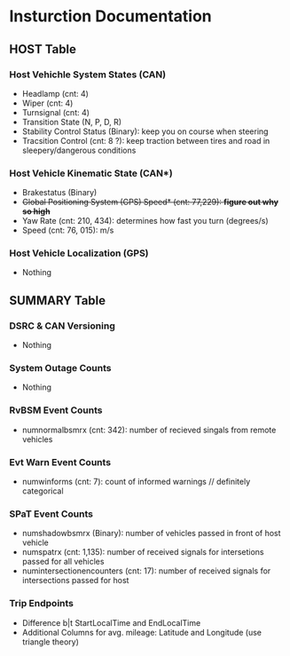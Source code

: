 # Insturction Documentation

## HOST Table
### Host Vehichle System States (CAN)
- Headlamp (cnt: 4)
- Wiper (cnt: 4)
- Turnsignal (cnt: 4)
- Transition State (N, P, D, R)
- Stability Control Status (Binary): keep you on course when steering
- Tracsition Control (cnt: 8 ?): keep traction between tires and road in sleepery/dangerous conditions

### Host Vehicle Kinematic State (CAN*)
- Brakestatus (Binary)
- ~~Global Positioning System (GPS) Speed* (cnt: 77,229): **figure out why so high**~~
- Yaw Rate (cnt: 210, 434): determines how fast you turn (degrees/s)
- Speed (cnt: 76, 015): m/s

### Host Vehicle Localization (GPS)
- Nothing

## SUMMARY Table

### DSRC & CAN Versioning
- Nothing

### System Outage Counts
- Nothing

### RvBSM Event Counts
- numnormalbsmrx (cnt: 342): number of recieved singals from remote vehicles

### Evt Warn Event Counts
- numwinforms (cnt: 7): count of informed warnings // definitely categorical

### SPaT Event Counts
- numshadowbsmrx (Binary): number of vehicles passed in front of host vehicle
- numspatrx (cnt: 1,135): number of received signals for intersetions passed for all vehicles
- numintersectionencounters (cnt: 17): number of received signals for intersections passed for host

### Trip Endpoints
- Difference b|t StartLocalTime and EndLocalTime
- Additional Columns for avg. mileage: Latitude and Longitude (use triangle theory)

